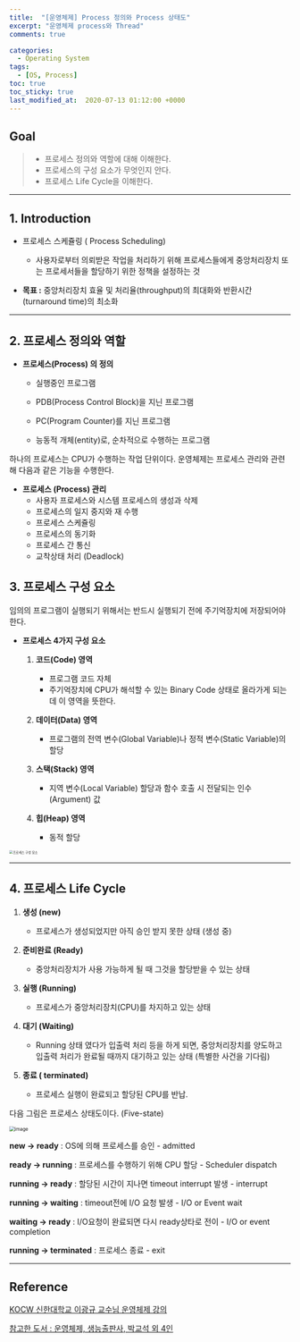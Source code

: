 ```yaml
---
title:  "[운영체제] Process 정의와 Process 상태도"
excerpt: "운영체제 process와 Thread"
comments: true

categories:
  - Operating System
tags: 
  - [OS, Process]
toc: true
toc_sticky: true
last_modified_at:  2020-07-13 01:12:00 +0000
---
```


## Goal

> - 프로세스 정의와 역할에 대해 이해한다.
> - 프로세스의 구성 요소가 무엇인지 안다.
> - 프로세스 Life Cycle을 이해한다.

---

## 1. Introduction

- 프로세스 스케쥴링 ( Process Scheduling)
  
  - 사용자로부터 의뢰받은 작업을 처리하기 위해 프로세스들에게 중앙처리장치 또는 프로세서들을 할당하기 위한 정책을 설정하는 것
  
- **목표 :** 중앙처리장치 효율 및 처리율(throughput)의 최대화와 반환시간(turnaround time)의 최소화

---

## 2. 프로세스 정의와 역할

- **프로세스(Process) 의 정의**

  - 실행중인 프로그램

  - PDB(Process Control Block)을 지닌 프로그램

  - PC(Program Counter)를 지닌 프로그램

  - 능동적 개체(entity)로, 순차적으로 수행하는 프로그램

    

하나의 프로세스는 CPU가 수행하는 작업 단위이다. 운영체제는 프로세스 관리와 관련해 다음과 같은 기능을 수행한다.

- **프로세스 (Process) 관리**
  - 사용자 프로세스와 시스템 프로세스의 생성과 삭제
  - 프로세스의 일지 중지와 재 수행
  - 프로세스 스케쥴링
  - 프로세스의 동기화
  - 프로세스 간 통신
  - 교착상태 처리 (Deadlock)

## 

## 3. 프로세스 구성 요소

임의의 프로그램이 실행되기 위해서는 반드시 실행되기 전에 주기억장치에 저장되어야 한다. 

- **프로세스 4가지 구성 요소**

  1. **코드(Code) 영역**
     - 프로그램 코드 자체 
     - 주기억장치에 CPU가 해석할 수 있는 Binary Code 상태로 올라가게 되는데 이 영역을 뜻한다.

  2. **데이터(Data) 영역**
     - 프로그램의 전역 변수(Global Variable)나 정적 변수(Static Variable)의 할당

  3. **스택(Stack) 영역**
     - 지역 변수(Local Variable) 할당과 함수 호출 시 전달되는 인수(Argument) 값

  4. **힙(Heap) 영역**
     - 동적 할당

<img src="https://user-images.githubusercontent.com/32683894/87295971-02476180-c541-11ea-8530-9a23e640c982.jpg" alt="프로세스 구성 요소" style="zoom:40%;" align = "center"/>

---

## 4. 프로세스 Life Cycle

1. **생성 (new)**
   - 프로세스가 생성되었지만 아직 승인 받지 못한 상태 (생성 중)
2. **준비완료 (Ready)**
   - 중앙처리장치가 사용 가능하게 될 때 그것을 할당받을 수 있는 상태

3. **실행 (Running)**
   - 프로세스가 중앙처리장치(CPU)를 차지하고 있는 상태
4. **대기 (Waiting)**
   - Running 상태 였다가 입출력 처리 등을 하게 되면, 중앙처리장치를 양도하고 입출력 처리가 완료될 때까지 대기하고 있는 상태 (특별한 사건을 기다림)

5. **종료 ( terminated)**
   - 프로세스 실행이 완료되고 할당된 CPU를 반납.



다음 그림은 프로세스 상태도이다. (Five-state)



<img src="https://user-images.githubusercontent.com/32683894/87304922-9240d780-c550-11ea-94b4-3a1a7394b42d.png" alt="image" style="zoom:60%;" />

**new -> ready** : OS에 의해 프로세스를 승인  - admitted 

**ready -> running** : 프로세스를 수행하기 위해 CPU 할당 - Scheduler dispatch

**running -> ready** : 할당된 시간이 지나면 timeout interrupt 발생 - interrupt

**running -> waiting** : timeout전에 I/O 요청 발생 - I/O or Event wait

**waiting -> ready** : I/O요청이 완료되면 다시 ready상타로 전이 - I/O or event completion

**running -> terminated** : 프로세스 종료 - exit



---

## Reference

[KOCW 신한대학교 이광규 교수님 운영체제 강의](http://www.kocw.net/home/cview.do?cid=43cf05472bb2761a&ar=link_nvrc)

[참고한 도서 :  운영체제, 생능출판사, 박교석 외 4인](https://book.naver.com/bookdb/book_detail.nhn?bid=7294946)